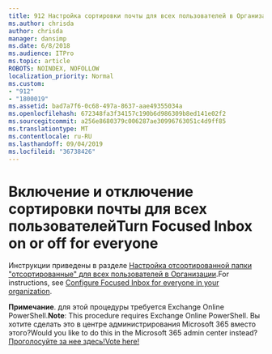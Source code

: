 ```yaml
---
title: 912 Настройка сортировки почты для всех пользователей в Организации
ms.author: chrisda
author: chrisda
manager: dansimp
ms.date: 6/8/2018
ms.audience: ITPro
ms.topic: article
ROBOTS: NOINDEX, NOFOLLOW
localization_priority: Normal
ms.custom:
- "912"
- "1800019"
ms.assetid: bad7a7f6-0c68-497a-8637-aae49355034a
ms.openlocfilehash: 672348fa3f34157c190b6d986309b8ed141e02f2
ms.sourcegitcommit: a256e8680379c006287ae30996763051c4d9ff85
ms.translationtype: MT
ms.contentlocale: ru-RU
ms.lasthandoff: 09/04/2019
ms.locfileid: "36738426"
---
```

# <a name="turn-focused-inbox-on-or-off-for-everyone"></a><span data-ttu-id="2fae3-102">Включение и отключение сортировки почты для всех пользователей</span><span class="sxs-lookup"><span data-stu-id="2fae3-102">Turn Focused Inbox on or off for everyone</span></span>

<span data-ttu-id="2fae3-103">Инструкции приведены в разделе [Настройка отсортированной папки "отсортированные" для всех пользователей в Организации](https://docs.microsoft.com/office365/admin/setup/configure-focused-inbox).</span><span class="sxs-lookup"><span data-stu-id="2fae3-103">For instructions, see [Configure Focused Inbox for everyone in your organization](https://docs.microsoft.com/office365/admin/setup/configure-focused-inbox).</span></span>

<span data-ttu-id="2fae3-104">**Примечание**. для этой процедуры требуется Exchange Online PowerShell.</span><span class="sxs-lookup"><span data-stu-id="2fae3-104">**Note**: This procedure requires Exchange Online PowerShell.</span></span> <span data-ttu-id="2fae3-105">Вы хотите сделать это в центре администрирования Microsoft 365 вместо этого?</span><span class="sxs-lookup"><span data-stu-id="2fae3-105">Would you like to do this in the Microsoft 365 admin center instead?</span></span> [<span data-ttu-id="2fae3-106">Проголосуйте за нее здесь!</span><span class="sxs-lookup"><span data-stu-id="2fae3-106">Vote here!</span></span>](https://go.microsoft.com/fwlink/p/?linkid=862489)
